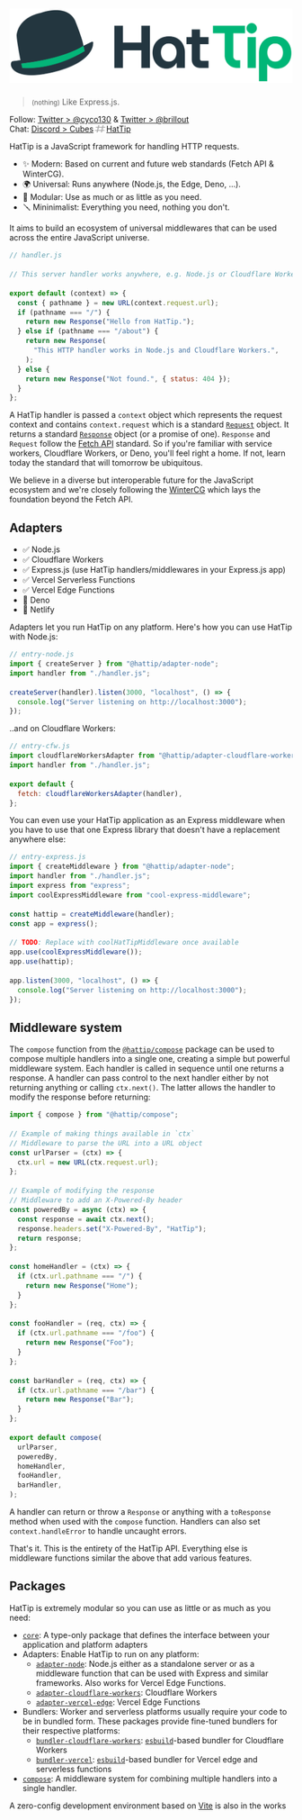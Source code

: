 # ![HatTip](graphics/logo.svg)

> <small>(nothing)</small> Like Express.js.

Follow: [Twitter > @cyco130](https://twitter.com/cyco130) & [Twitter > @brillout](https://twitter.com/brillout)  
Chat: <a href="https://discord.com/invite/vTvXzBMySh">Discord > Cubes<img src="./graphics/hash.svg" height="17" width="23" valign="text-bottom" alt="hash"/>HatTip</a>

HatTip is a JavaScript framework for handling HTTP requests.

- &#x2728; Modern: Based on current and future web standards (Fetch API & WinterCG).
- &#x1F30D; Universal: Runs anywhere (Node.js, the Edge, Deno, ...).
- &#x1F9E9; Modular: Use as much or as little as you need.
- &#x1FA9B; Mininimalist: Everything you need, nothing you don't.

It aims to build an ecosystem of universal middlewares that can be used across the entire JavaScript universe.

```js
// handler.js

// This server handler works anywhere, e.g. Node.js or Cloudflare Workers.

export default (context) => {
  const { pathname } = new URL(context.request.url);
  if (pathname === "/") {
    return new Response("Hello from HatTip.");
  } else if (pathname === "/about") {
    return new Response(
      "This HTTP handler works in Node.js and Cloudflare Workers.",
    );
  } else {
    return new Response("Not found.", { status: 404 });
  }
};
```

A HatTip handler is passed a `context` object which represents the request context and contains `context.request` which is a standard [`Request`](https://developer.mozilla.org/en-US/docs/Web/API/Request) object. It returns a standard [`Response`](https://developer.mozilla.org/en-US/docs/Web/API/Response) object (or a promise of one). `Response` and `Request` follow the [Fetch API](https://developer.mozilla.org/en-US/docs/Web/API/Fetch_API) standard. So if you're familiar with service workers, Cloudflare Workers, or Deno, you'll feel right a home. If not, learn today the standard that will tomorrow be ubiquitous.

We believe in a diverse but interoperable future for the JavaScript ecosystem and we're closely following the [WinterCG](https://wintercg.org/) which lays the foundation beyond the Fetch API.

## Adapters

- ✅ Node.js
- ✅ Cloudflare Workers
- ✅ Express.js (use HatTip handlers/middlewares in your Express.js app)
- ✅ Vercel Serverless Functions
- ✅ Vercel Edge Functions
- 🚧 Deno
- 🚧 Netlify

Adapters let you run HatTip on any platform. Here's how you can use HatTip with Node.js:

```js
// entry-node.js
import { createServer } from "@hattip/adapter-node";
import handler from "./handler.js";

createServer(handler).listen(3000, "localhost", () => {
  console.log("Server listening on http://localhost:3000");
});
```

..and on Cloudflare Workers:

```js
// entry-cfw.js
import cloudflareWorkersAdapter from "@hattip/adapter-cloudflare-workers";
import handler from "./handler.js";

export default {
  fetch: cloudflareWorkersAdapter(handler),
};
```

You can even use your HatTip application as an Express middleware when you have to use that one Express library that doesn't have a replacement anywhere else:

```js
// entry-express.js
import { createMiddleware } from "@hattip/adapter-node";
import handler from "./handler.js";
import express from "express";
import coolExpressMiddleware from "cool-express-middleware";

const hattip = createMiddleware(handler);
const app = express();

// TODO: Replace with coolHatTipMiddleware once available
app.use(coolExpressMiddleware());
app.use(hattip);

app.listen(3000, "localhost", () => {
  console.log("Server listening on http://localhost:3000");
});
```

## Middleware system

The `compose` function from the [`@hattip/compose`](./packages/compose) package can be used to compose multiple handlers into a single one, creating a simple but powerful middleware system. Each handler is called in sequence until one returns a response. A handler can pass control to the next handler either by not returning anything or calling `ctx.next()`. The latter allows the handler to modify the response before returning:

```js
import { compose } from "@hattip/compose";

// Example of making things available in `ctx`
// Middleware to parse the URL into a URL object
const urlParser = (ctx) => {
  ctx.url = new URL(ctx.request.url);
};

// Example of modifying the response
// Middleware to add an X-Powered-By header
const poweredBy = async (ctx) => {
  const response = await ctx.next();
  response.headers.set("X-Powered-By", "HatTip");
  return response;
};

const homeHandler = (ctx) => {
  if (ctx.url.pathname === "/") {
    return new Response("Home");
  }
};

const fooHandler = (req, ctx) => {
  if (ctx.url.pathname === "/foo") {
    return new Response("Foo");
  }
};

const barHandler = (req, ctx) => {
  if (ctx.url.pathname === "/bar") {
    return new Response("Bar");
  }
};

export default compose(
  urlParser,
  poweredBy,
  homeHandler,
  fooHandler,
  barHandler,
);
```

A handler can return or throw a `Response` or anything with a `toResponse` method when used with the `compose` function. Handlers can also set `context.handleError` to handle uncaught errors.

That's it. This is the entirety of the HatTip API. Everything else is middleware functions similar the above that add various features.

## Packages

HatTip is extremely modular so you can use as little or as much as you need:

- [`core`](./packages/core): A type-only package that defines the interface between your application and platform adapters
- Adapters: Enable HatTip to run on any platform:
  - [`adapter-node`](./packages/adapter-node): Node.js either as a standalone server or as a middleware function that can be used with Express and similar frameworks. Also works for Vercel Edge Functions.
  - [`adapter-cloudflare-workers`](./packages/adapter-cloudflare-workers): Cloudflare Workers
  - [`adapter-vercel-edge`](./packages/adapter-vercel-edge): Vercel Edge Functions
- Bundlers: Worker and serverless platforms usually require your code to be in bundled form. These packages provide fine-tuned bundlers for their respective platforms:
  - [`bundler-cloudflare-workers`](./packages/bundler-cloudflare-workers): [`esbuild`](https://esbuild.github.io)-based bundler for Cloudflare Workers
  - [`bundler-vercel`](./packages/bundler-vercel): [`esbuild`](https://esbuild.github.io)-based bundler for Vercel edge and serverless functions
- [`compose`](./packages/compose): A middleware system for combining multiple handlers into a single handler.

A zero-config development environment based on [Vite](https://vitejs.dev) is also in the works
